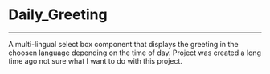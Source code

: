 # Daily_Greeting

---

A multi-lingual select box component that displays the greeting in the choosen language depending on the time of day.
Project was created a long time ago not sure what I want to do with this project. 
